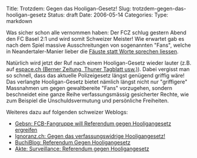 Title: Trotzdem: Gegen das Hooligan-Gesetz!
Slug: trotzdem-gegen-das-hooligan-gesetz
Status: draft
Date: 2006-05-14
Categories:
Type: markdown

Was sicher schon alle vernommen haben: Der FCZ schlug gestern Abend den FC Basel 2:1 und wird somit Schweizer Meister! Wie erwartet gab es nach dem Spiel massive Ausschreitungen von sogenannten "Fans", welche in Neandertaler-Manier lieber die [Fäuste statt Worte sprechen liessen](http://tagi.ch/dyn/news/fussball/624200.html).

Natürlich wird jetzt der Ruf nach einem Hooligan-Gesetz wieder lauter (z.B. auf [espace.ch (Berner Zeitung, Thuner Tagblatt usw.)](http://www.espace.ch/artikel_212209.html)). Dabei vergisst man so schnell, dass das aktuelle Polizeigesetz längst genügend griffig wäre! Das verlangte Hooligan-Gesetz bietet nämlich längst nicht nur "griffigere" Massnahmen um gegen gewaltbereite "Fans" vorzugehen, sondern beschneidet eine ganze Reihe verfassungsmässig gesicherter Rechte, wie zum Beispiel die Unschuldsvermutung und persönliche Freiheiten.

Weiteres dazu auf folgenden schweizer Weblogs:

- [Gebsn: FCB-Fangruppe will Referendum gegen Hooligangesetz ergreifen](http://gebsn.twoday.net/stories/1823929/)
- [Ignoranz.ch: Gegen das verfassungswidrige Hooligangesetz!](http://www.ignoranz.ch/item/gegen-das-verfassungswidrige-hooligangesetz/)
- [BuchiBlog: Referendum Gegen Hooligangesetz](http://buchi.kulturattentat.ch/blog/index.html#unique-entry-id-32)
- [Akte: Surveillance: Referendum gegen Hooligangesetz](http://blog.michaelsch.ch/?p=63)
